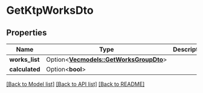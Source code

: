 # GetKtpWorksDto

## Properties

Name | Type | Description | Notes
------------ | ------------- | ------------- | -------------
**works_list** | Option<[**Vec<models::GetWorksGroupDto>**](GetWorksGroupDto.md)> |  | [optional]
**calculated** | Option<**bool**> |  | [optional]

[[Back to Model list]](../README.md#documentation-for-models) [[Back to API list]](../README.md#documentation-for-api-endpoints) [[Back to README]](../README.md)


